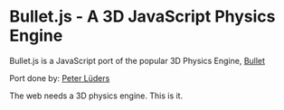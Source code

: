 Bullet.js - A 3D JavaScript Physics Engine
==========================================

Bullet.js is a JavaScript port of the popular 3D Physics Engine, [Bullet](http://bulletphysics.org/wordpress/)

Port done by: [Peter Lüders](http://pl4n3.blogspot.com/)

The web needs a 3D physics engine. This is it.